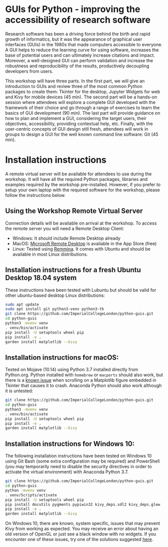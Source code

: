 # GUIs for Python - improving the accessibility of research software 
 
Research software has been a driving force behind the birth and rapid growth of informatics, but it was the appearance of graphical user interfaces (GUIs) in the 1980s that made computers accessible to everyone. A GUI helps to reduce the learning curve for using software, increases the base of potential users and can ultimately increase citations and impact. Moreover, a well-designed GUI can perform validation and increase the robustness and reproducibility of the results, productively decoupling developers from users. 
 
This workshop will have three parts. In the first part, we will give an introduction to GUIs and review three of the most common Python packages to create them: Tkinter for the desktop, Jupyter Widgets for web and Kivy for mobile devices (45 min). The second part will be a hands-on session where attendees will explore a complete GUI developed with the framework of their choice and go through a range of exercises to learn the basics of GUI development (90 min). The last part will provide guidance on how to plan and implement a GUI, considering the target users, their objectives, accessibility, providing contextual help, etc. Finally, with the user-centric concepts of GUI design still fresh, attendees will work in groups to design a GUI for the well known command line software: Git (45 min). 


# Installation instructions

A remote virtual server will be available for attendees to use during the workshop. It will have all the required Python packages, libraries and examples required by the workshop pre-installed. However, if you prefer to setup your own laptop with the required software for the workshop, please follow the instructions below. 

## Using the Workshop Remote Virtual Server

 Connection details will be available on arrival at the workshop. To access the remote server you will need a Remote Desktop Client:

- Windows: It should include Remote Desktop already
- MacOS: [Microsoft Remote Desktop](https://apps.apple.com/gb/app/microsoft-remote-desktop-10/id1295203466?mt=12) is available in the App Store (free)
- Linux: Tested using [Remmina](https://remmina.org). It comes with Ubuntu and should be available in most Linux distributions. 

## Installation instructions for a fresh Ubuntu Desktop 18.04 system

These instructions have been tested with Lubuntu but should be valid for other ubuntu-based desktop Linux distributions:

```bash
sudo apt update
sudo apt install git python3-venv python3-tk
git clone https://github.com/ImperialCollegeLondon/python-guis.git
cd python-guis
python3 -mvenv venv
. venv/bin/activate
pip install -U setuptools wheel pip
pip install -e .
garden install matplotlib --kivy
```

## Installation instructions for macOS:

Tested on Mojave (10.14) using Python 3.7 installed directly from Python.org. Python installed with `homebrew` or `macports` should also work, but there is a [known issue](https://github.com/matplotlib/matplotlib/issues/9637#issuecomment-515081488) when scrolling on a Matplotlib figure embedded in Tkinter that causes it to crash. Anaconda Python should also work although it is untested:

```bash
git clone https://github.com/ImperialCollegeLondon/python-guis.git
cd python-guis
python3 -mvenv venv
. venv/bin/activate
pip install -U setuptools wheel pip
pip install -e .
garden install matplotlib --kivy
```

## Installation instructions for Windows 10:

The following installation instructions have been tested on Windows 10 using Git Bash (some extra configuration may be required) and PowerShell (you may temporarily need to disable the security directives in order to activate the virtual environment) with Anaconda Python 3.7.

```bash
git clone https://github.com/ImperialCollegeLondon/python-guis.git
cd python-guis
python -mvenv venv
. venv/Scripts/activate
pip install -U setuptools wheel pip
pip install docutils pygments pypiwin32 kivy_deps.sdl2 kivy_deps.glew
pip install -e .
garden install matplotlib --kivy
```

On Windows 10, there are known, system specific, issues that may prevent Kivy from working as expected. You may receive an error about having an old version of OpenGL or just see a black window with no widgets. If you encounter one of these issues, try one of the solutions suggested [here](https://stackoverflow.com/questions/52109670/cannot-display-anything-but-a-solid-color-window-with-kivy).
